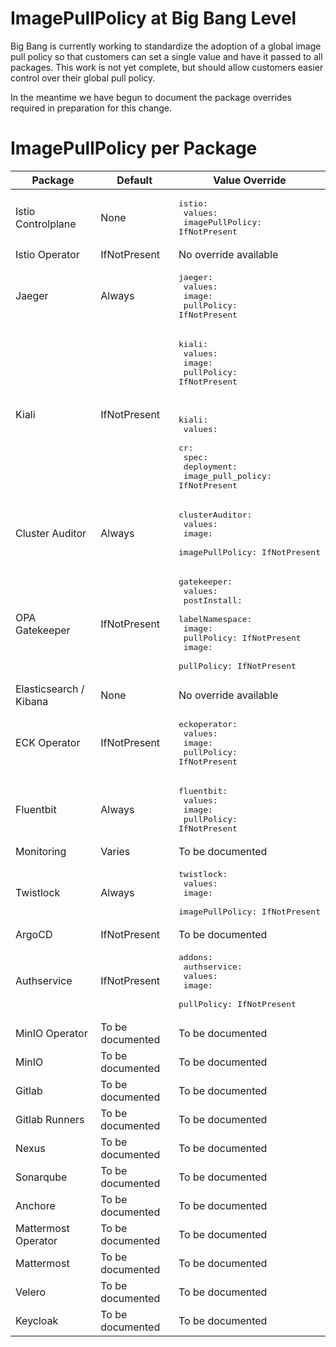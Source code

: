 # ImagePullPolicy at Big Bang Level

Big Bang is currently working to standardize the adoption of a global image pull policy so that customers can set a single value and have it passed to all packages. This work is not yet complete, but should allow customers easier control over their global pull policy.

In the meantime we have begun to document the package overrides required in preparation for this change.

# ImagePullPolicy per Package

| Package | Default | Value Override |
|---|---|---|
| Istio Controlplane | None | <pre lang="yaml">istio:<br>  values:<br>    imagePullPolicy: IfNotPresent</pre> |
| Istio Operator | IfNotPresent | No override available |
| Jaeger | Always | <pre lang="yaml">jaeger:<br>  values:<br>    image:<br>      pullPolicy: IfNotPresent</pre> |
| Kiali | IfNotPresent | <pre lang="yaml">kiali:<br>  values:<br>    image:<br>      pullPolicy: IfNotPresent<br></pre><br><pre lang="yaml">kiali:<br>  values:<br>    cr:<br>      spec:<br>        deployment:<br>          image_pull_policy: IfNotPresent</pre> |
| Cluster Auditor | Always | <pre lang="yaml">clusterAuditor:<br>  values:<br>    image:<br>      imagePullPolicy: IfNotPresent</pre> |
| OPA Gatekeeper | IfNotPresent | <pre lang="yaml">gatekeeper:<br>  values:<br>    postInstall:<br>      labelNamespace:<br>        image:<br>          pullPolicy: IfNotPresent<br>    image:<br>      pullPolicy: IfNotPresent</pre> |
| Elasticsearch / Kibana | None | No override available |
| ECK Operator | IfNotPresent | <pre lang="yaml">eckoperator:<br>  values:<br>    image:<br>      pullPolicy: IfNotPresent</pre> |
| Fluentbit | Always | <pre lang="yaml">fluentbit:<br>  values:<br>    image:<br>      pullPolicy: IfNotPresent</pre> |
| Monitoring | Varies | To be documented |
| Twistlock | Always | <pre lang="yaml">twistlock:<br>  values:<br>    image:<br>      imagePullPolicy: IfNotPresent</pre>  |
| ArgoCD | IfNotPresent | To be documented |
| Authservice | IfNotPresent | <pre lang="yaml">addons:<br>  authservice:<br>    values:<br>      image:<br>        pullPolicy: IfNotPresent</pre> |
| MinIO Operator | To be documented | To be documented |
| MinIO | To be documented | To be documented |
| Gitlab | To be documented | To be documented |
| Gitlab Runners | To be documented | To be documented |
| Nexus | To be documented | To be documented |
| Sonarqube | To be documented | To be documented |
| Anchore | To be documented | To be documented |
| Mattermost Operator | To be documented | To be documented |
| Mattermost | To be documented | To be documented |
| Velero | To be documented | To be documented |
| Keycloak | To be documented | To be documented |
